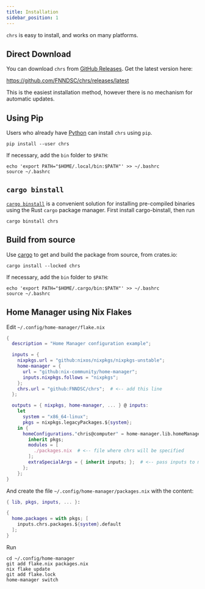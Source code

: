 ```yaml
---
title: Installation
sidebar_position: 1
---
```


`chrs` is easy to install, and works on many platforms.

## Direct Download

You can download `chrs` from
[GitHub Releases](https://github.com/FNNDSC/chrs/releases).
Get the latest version here:

https://github.com/FNNDSC/chrs/releases/latest

This is the easiest installation method, however there is no
mechanism for automatic updates.

## Using Pip

Users who already have [Python](https://www.python.org/) can install `chrs` using `pip`.

```shell
pip install --user chrs
```

If necessary, add the `bin` folder to `$PATH`:

```shell
echo 'export PATH="$HOME/.local/bin:$PATH"' >> ~/.bashrc
source ~/.bashrc
```

## `cargo binstall`

[`cargo binstall`](https://github.com/cargo-bins/cargo-binstall) is a convenient
solution for installing pre-compiled binaries using the Rust `cargo` package manager.
First install cargo-binstall, then run

```shell
cargo binstall chrs
```

## Build from source

Use [cargo](https://doc.rust-lang.org/cargo/) to get and build the package from source, from crates.io:

```shell
cargo install --locked chrs
```

If necessary, add the `bin` folder to `$PATH`:

```shell
echo 'export PATH="$HOME/.cargo/bin:$PATH"' >> ~/.bashrc
source ~/.bashrc
```

## Home Manager using Nix Flakes

Edit `~/.config/home-manager/flake.nix`

```nix
{
  description = "Home Manager configuration example";

  inputs = {
    nixpkgs.url = "github:nixos/nixpkgs/nixpkgs-unstable";
    home-manager = {
      url = "github:nix-community/home-manager";
      inputs.nixpkgs.follows = "nixpkgs";
    };
    chrs.url = "github:FNNDSC/chrs";  # <-- add this line
  };

  outputs = { nixpkgs, home-manager, ... } @ inputs:
    let
      system = "x86_64-linux";
      pkgs = nixpkgs.legacyPackages.${system};
    in {
      homeConfigurations."chris@computer" = home-manager.lib.homeManagerConfiguration {
        inherit pkgs;
        modules = [
          ./packages.nix  # <-- file where chrs will be specified
        ];
        extraSpecialArgs = { inherit inputs; };  # <-- pass inputs to modules
      };
    };
}
```

And create the file `~/.config/home-manager/packages.nix` with the content:

```nix
{ lib, pkgs, inputs, ... }:

{
  home.packages = with pkgs; [
    inputs.chrs.packages.${system}.default
  ];
}
```

Run

```shell
cd ~/.config/home-manager
git add flake.nix packages.nix
nix flake update
git add flake.lock
home-manager switch
```
